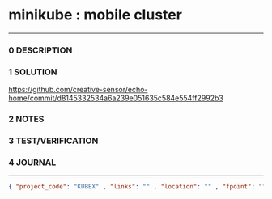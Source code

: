 # minikube : mobile cluster
--------------------------------
### 0 DESCRIPTION


### 1 SOLUTION

https://github.com/creative-sensor/echo-home/commit/d8145332534a6a239e051635c584e554ff2992b3

### 2 NOTES


### 3 TEST/VERIFICATION


### 4 JOURNAL



--------------------------------
```json
{ "project_code": "KUBEX" , "links": "" , "location": "" , "fpoint": "" }
```

